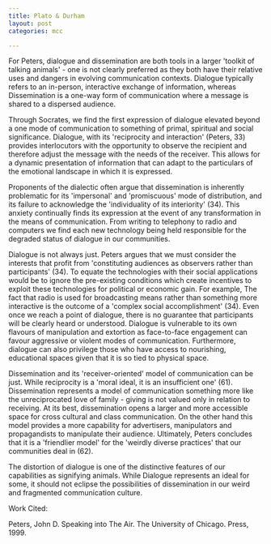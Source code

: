 ```yaml
---
title: Plato & Durham
layout: post
categories: mcc

---
```


For Peters, dialogue and dissemination are both tools in a larger 'toolkit of talking animals' - one is not clearly preferred as they both have their relative uses and dangers in evolving communication contexts. Dialogue typically refers to an in-person, interactive exchange of information, whereas Dissemination is a one-way form of communication where a message is shared to a dispersed audience.

Through Socrates, we find the first expression of dialogue elevated beyond a one mode of communication to something of primal, spiritual and social significance. Dialogue, with its 'reciprocity and interaction' (Peters, 33) provides interlocutors with the opportunity to observe the recipient and therefore adjust the message with the needs of the receiver.  This allows for a dynamic presentation of information that can adapt to the particulars of the emotional landscape in which it is expressed.

Proponents of the dialectic often argue that dissemination is inherently problematic for its 'impersonal' and 'promiscuous' mode of distribution, and its failure to acknowledge the 'individuality of its interiority' (34). This anxiety continually finds its expression at the event of any transformation in the means of communication. From writing to telephony to radio and computers we find each new technology being held responsible for the degraded status of dialogue in our communities.

Dialogue is not always just. Peters argues that we must consider the interests that profit from 'constituting audiences as observers rather than participants' (34).  To equate the technologies with their social applications would be to ignore the pre-existing conditions which create incentives to exploit these technologies for political or economic gain. For example, The fact that radio is used for broadcasting means rather than something more interactive is the outcome of a 'complex social accomplishment' (34). Even once we reach a point of dialogue, there is no guarantee that participants will be clearly heard or understood. Dialogue is vulnerable to its own flavours of manipulation and extortion as face-to-face engagement can favour aggressive or violent modes of communication. Furthermore, dialogue can also privilege those who have access to nourishing, educational spaces given that it is so tied to physical space.

Dissemination and its 'receiver-oriented' model of communication can be just.  While reciprocity is a 'moral ideal, it is an insufficient one' (61).  Dissemination represents a model of communication something more like the unreciprocated love of family - giving is not valued only in relation to receiving. At its best, dissemination opens a larger and more accessible space for cross cultural and class communication. On the other hand this model provides a more capability for advertisers, manipulators and propagandists to manipulate their audience. Ultimately, Peters concludes that it is a 'friendlier model' for the 'weirdly diverse practices' that our communities deal in (62).

The distortion of dialogue is one of the distinctive features of our capabilities as signifying animals. While Dialogue represents an ideal for some, it should not eclipse the possibilities of dissemination in our weird and fragmented communication culture.

Work Cited:

Peters, John D. Speaking into The Air. The University of Chicago. Press, 1999.
